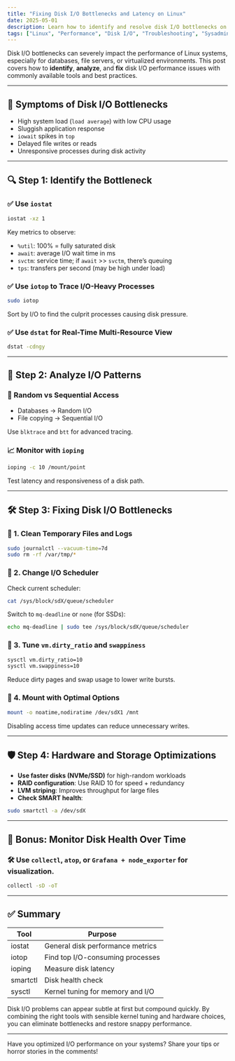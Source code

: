 ```yaml
---
title: "Fixing Disk I/O Bottlenecks and Latency on Linux"
date: 2025-05-01
description: Learn how to identify and resolve disk I/O bottlenecks on Linux systems using practical tools and real-world troubleshooting techniques.
tags: ["Linux", "Performance", "Disk I/O", "Troubleshooting", "Sysadmin"]
---
```


Disk I/O bottlenecks can severely impact the performance of Linux systems, especially for databases, file servers, or virtualized environments. This post covers how to **identify**, **analyze**, and **fix** disk I/O performance issues with commonly available tools and best practices.

---

## 🚨 Symptoms of Disk I/O Bottlenecks

- High system load (`load average`) with low CPU usage
- Sluggish application response
- `iowait` spikes in `top`
- Delayed file writes or reads
- Unresponsive processes during disk activity

---

## 🔍 Step 1: Identify the Bottleneck

### ✅ Use `iostat`
```bash
iostat -xz 1
```

Key metrics to observe:
- `%util`: 100% = fully saturated disk
- `await`: average I/O wait time in ms
- `svctm`: service time; if `await` >> `svctm`, there’s queuing
- `tps`: transfers per second (may be high under load)

### ✅ Use `iotop` to Trace I/O-Heavy Processes
```bash
sudo iotop
```

Sort by I/O to find the culprit processes causing disk pressure.

### ✅ Use `dstat` for Real-Time Multi-Resource View
```bash
dstat -cdngy
```

---

## 🧪 Step 2: Analyze I/O Patterns

### 🧾 Random vs Sequential Access

- Databases → Random I/O
- File copying → Sequential I/O

Use `blktrace` and `btt` for advanced tracing.

### 📈 Monitor with `ioping`
```bash
ioping -c 10 /mount/point
```

Test latency and responsiveness of a disk path.

---

## 🛠️ Step 3: Fixing Disk I/O Bottlenecks

### 🧹 1. Clean Temporary Files and Logs
```bash
sudo journalctl --vacuum-time=7d
sudo rm -rf /var/tmp/*
```

### 🔁 2. Change I/O Scheduler

Check current scheduler:
```bash
cat /sys/block/sdX/queue/scheduler
```

Switch to `mq-deadline` or `none` (for SSDs):
```bash
echo mq-deadline | sudo tee /sys/block/sdX/queue/scheduler
```

### 🧵 3. Tune `vm.dirty_ratio` and `swappiness`
```bash
sysctl vm.dirty_ratio=10
sysctl vm.swappiness=10
```

Reduce dirty pages and swap usage to lower write bursts.

### 📂 4. Mount with Optimal Options
```bash
mount -o noatime,nodiratime /dev/sdX1 /mnt
```

Disabling access time updates can reduce unnecessary writes.

---

## 🛡️ Step 4: Hardware and Storage Optimizations

- **Use faster disks (NVMe/SSD)** for high-random workloads
- **RAID configuration**: Use RAID 10 for speed + redundancy
- **LVM striping**: Improves throughput for large files
- **Check SMART health**:
```bash
sudo smartctl -a /dev/sdX
```

---

## 📌 Bonus: Monitor Disk Health Over Time

### 🛠 Use `collectl`, `atop`, or `Grafana + node_exporter` for visualization.

```bash
collectl -sD -oT
```

---

## ✅ Summary

| Tool       | Purpose                             |
|------------|-------------------------------------|
| iostat     | General disk performance metrics    |
| iotop      | Find top I/O-consuming processes    |
| ioping     | Measure disk latency                |
| smartctl   | Disk health check                   |
| sysctl     | Kernel tuning for memory and I/O    |

Disk I/O problems can appear subtle at first but compound quickly. By combining the right tools with sensible kernel tuning and hardware choices, you can eliminate bottlenecks and restore snappy performance.

---

Have you optimized I/O performance on your systems? Share your tips or horror stories in the comments!
